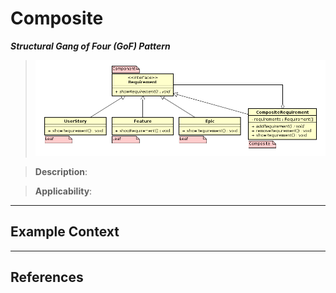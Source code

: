 # Composite

**_Structural Gang of Four (GoF) Pattern_**

> ![Composite Pattern](../docs/composite_example.png)

> **Description**: <TODO>

> **Applicability**: <TODO>
---

## Example Context

> <TODO>
---

## References

> <TODO>
